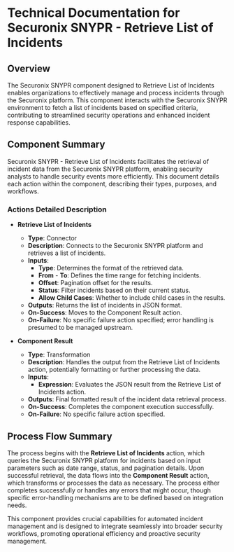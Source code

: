 # Technical Documentation for Securonix SNYPR - Retrieve List of Incidents

## Overview
The Securonix SNYPR component designed to Retrieve List of Incidents enables organizations to effectively manage and process incidents through the Securonix platform. This component interacts with the Securonix SNYPR environment to fetch a list of incidents based on specified criteria, contributing to streamlined security operations and enhanced incident response capabilities.

## Component Summary
Securonix SNYPR - Retrieve List of Incidents facilitates the retrieval of incident data from the Securonix SNYPR platform, enabling security analysts to handle security events more efficiently. This document details each action within the component, describing their types, purposes, and workflows.

### Actions Detailed Description
- **Retrieve List of Incidents**
  - **Type**: Connector
  - **Description**: Connects to the Securonix SNYPR platform and retrieves a list of incidents.
  - **Inputs**:
    - **Type**: Determines the format of the retrieved data.
    - **From** - **To**: Defines the time range for fetching incidents.
    - **Offset**: Pagination offset for the results.
    - **Status**: Filter incidents based on their current status.
    - **Allow Child Cases**: Whether to include child cases in the results.
  - **Outputs**: Returns the list of incidents in JSON format.
  - **On-Success**: Moves to the Component Result action.
  - **On-Failure**: No specific failure action specified; error handling is presumed to be managed upstream.

- **Component Result**
  - **Type**: Transformation
  - **Description**: Handles the output from the Retrieve List of Incidents action, potentially formatting or further processing the data.
  - **Inputs**:
    - **Expression**: Evaluates the JSON result from the Retrieve List of Incidents action.
  - **Outputs**: Final formatted result of the incident data retrieval process.
  - **On-Success**: Completes the component execution successfully.
  - **On-Failure**: No specific failure action specified.

## Process Flow Summary
The process begins with the **Retrieve List of Incidents** action, which queries the Securonix SNYPR platform for incidents based on input parameters such as date range, status, and pagination details. Upon successful retrieval, the data flows into the **Component Result** action, which transforms or processes the data as necessary. The process either completes successfully or handles any errors that might occur, though specific error-handling mechanisms are to be defined based on integration needs.

This component provides crucial capabilities for automated incident management and is designed to integrate seamlessly into broader security workflows, promoting operational efficiency and proactive security management.

